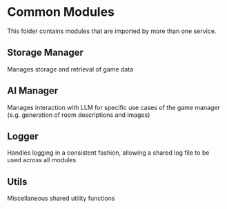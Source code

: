 # Common Modules

This folder contains modules that are imported by more than one service.

## Storage Manager

Manages storage and retrieval of game data

## AI Manager

Manages interaction with LLM for specific use cases of the game manager (e.g. generation of room descriptions and images)

## Logger

Handles logging in a consistent fashion, allowing a shared log file to be used across all modules

## Utils

Miscellaneous shared utility functions
